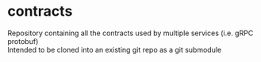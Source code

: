 # contracts

Repository containing all the contracts used by multiple services (i.e. gRPC protobuf)  
Intended to be cloned into an existing git repo as a git submodule
